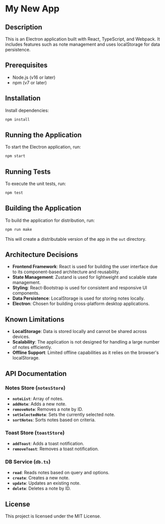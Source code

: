 # My New App

## Description
This is an Electron application built with React, TypeScript, and Webpack. It includes features such as note management and uses localStorage for data persistence.

## Prerequisites
- Node.js (v16 or later)
- npm (v7 or later)

## Installation
Install dependencies:
```bash
npm install
```

## Running the Application
To start the Electron application, run:
```bash
npm start
```

## Running Tests
To execute the unit tests, run:
```bash
npm test
```

## Building the Application
To build the application for distribution, run:
```bash
npm run make
```
This will create a distributable version of the app in the `out` directory.

## Architecture Decisions
- **Frontend Framework**: React is used for building the user interface due to its component-based architecture and reusability.
- **State Management**: Zustand is used for lightweight and scalable state management.
- **Styling**: React-Bootstrap is used for consistent and responsive UI components.
- **Data Persistence**: LocalStorage is used for storing notes locally.
- **Electron**: Chosen for building cross-platform desktop applications.

## Known Limitations
- **LocalStorage**: Data is stored locally and cannot be shared across devices.
- **Scalability**: The application is not designed for handling a large number of notes efficiently.
- **Offline Support**: Limited offline capabilities as it relies on the browser's localStorage.

## API Documentation

### Notes Store (`notesStore`)
- **`noteList`**: Array of notes.
- **`addNote`**: Adds a new note.
- **`removeNote`**: Removes a note by ID.
- **`setSelectedNote`**: Sets the currently selected note.
- **`sortNotes`**: Sorts notes based on criteria.

### Toast Store (`toastStore`)
- **`addToast`**: Adds a toast notification.
- **`removeToast`**: Removes a toast notification.

### DB Service (`db.ts`)
- **`read`**: Reads notes based on query and options.
- **`create`**: Creates a new note.
- **`update`**: Updates an existing note.
- **`delete`**: Deletes a note by ID.

## License
This project is licensed under the MIT License.
